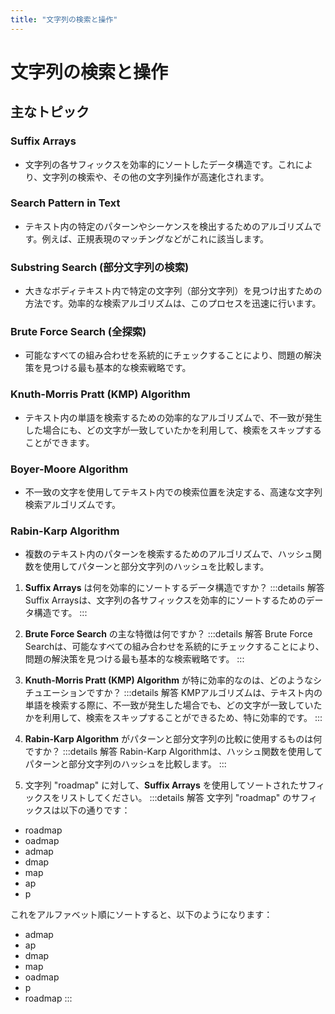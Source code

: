 ```yaml
---
title: "文字列の検索と操作"
---
```

# 文字列の検索と操作

## 主なトピック

### Suffix Arrays

- 文字列の各サフィックスを効率的にソートしたデータ構造です。これにより、文字列の検索や、その他の文字列操作が高速化されます。

### Search Pattern in Text

- テキスト内の特定のパターンやシーケンスを検出するためのアルゴリズムです。例えば、正規表現のマッチングなどがこれに該当します。

### Substring Search (部分文字列の検索)

- 大きなボディテキスト内で特定の文字列（部分文字列）を見つけ出すための方法です。効率的な検索アルゴリズムは、このプロセスを迅速に行います。

### Brute Force Search (全探索)

- 可能なすべての組み合わせを系統的にチェックすることにより、問題の解決策を見つける最も基本的な検索戦略です。

### Knuth-Morris Pratt (KMP) Algorithm

- テキスト内の単語を検索するための効率的なアルゴリズムで、不一致が発生した場合にも、どの文字が一致していたかを利用して、検索をスキップすることができます。

### Boyer-Moore Algorithm

- 不一致の文字を使用してテキスト内での検索位置を決定する、高速な文字列検索アルゴリズムです。

### Rabin-Karp Algorithm

- 複数のテキスト内のパターンを検索するためのアルゴリズムで、ハッシュ関数を使用してパターンと部分文字列のハッシュを比較します。

1. **Suffix Arrays** は何を効率的にソートするデータ構造ですか？
:::details 解答
Suffix Arraysは、文字列の各サフィックスを効率的にソートするためのデータ構造です。
:::

2. **Brute Force Search** の主な特徴は何ですか？
:::details 解答
Brute Force Searchは、可能なすべての組み合わせを系統的にチェックすることにより、問題の解決策を見つける最も基本的な検索戦略です。
:::

3. **Knuth-Morris Pratt (KMP) Algorithm** が特に効率的なのは、どのようなシチュエーションですか？
:::details 解答
KMPアルゴリズムは、テキスト内の単語を検索する際に、不一致が発生した場合でも、どの文字が一致していたかを利用して、検索をスキップすることができるため、特に効率的です。
:::

4. **Rabin-Karp Algorithm** がパターンと部分文字列の比較に使用するものは何ですか？
:::details 解答
Rabin-Karp Algorithmは、ハッシュ関数を使用してパターンと部分文字列のハッシュを比較します。
:::

5. 文字列 "roadmap" に対して、**Suffix Arrays** を使用してソートされたサフィックスをリストしてください。
:::details 解答
文字列 "roadmap" のサフィックスは以下の通りです：

- roadmap
- oadmap
- admap
- dmap
- map
- ap
- p

これをアルファベット順にソートすると、以下のようになります：

- admap
- ap
- dmap
- map
- oadmap
- p
- roadmap
:::

